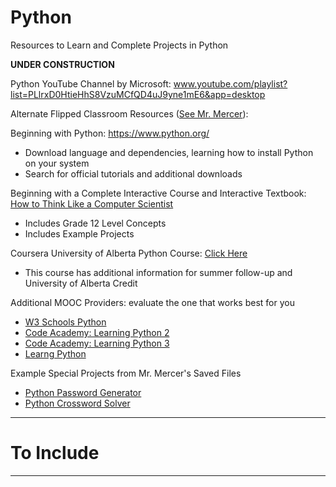 # Python
Resources to Learn and Complete Projects in Python

**UNDER CONSTRUCTION**

Python YouTube Channel by Microsoft: www.youtube.com/playlist?list=PLlrxD0HtieHhS8VzuMCfQD4uJ9yne1mE6&app=desktop

Alternate Flipped Classroom Resources (<a href="https://drive.google.com/drive/folders/13sIgJRE41ANNYtijU0XMAuSVDTHTPx10">See Mr. Mercer</a>):

Beginning with Python: https://www.python.org/
- Download language and dependencies, learning how to install Python on your system
- Search for official tutorials and additional downloads

Beginning with a Complete Interactive Course and Interactive Textbook: <a href="http://interactivepython.org/courselib/static/thinkcspy/index.html#">How to Think Like a Computer Scientist</a>
- Includes Grade 12 Level Concepts
- Includes Example Projects

Coursera University of Alberta Python Course: <a href="https://www.coursera.org/learn/problem-solving-programming-video-games">Click Here</a>
- This course has additional information for summer follow-up and University of Alberta Credit

Additional MOOC Providers: evaluate the one that works best for you
- <a href="https://www.w3schools.com/PYTHON/default.asp">W3 Schools Python</a>
- <a href="https://www.codecademy.com/learn/learn-python">Code Academy: Learning Python 2</a>
- <a href="https://www.codecademy.com/learn/learn-python-3">Code Academy: Learning Python 3</a>
- <a href="https://www.learnpython.org/">Learng Python</a>

Example Special Projects from Mr. Mercer's Saved Files
- <a href="https://github.com/QEHS-SpecialProjects/Python_Password-Generator">Python Password Generator</a>
- <a href="https://github.com/QEHS-SpecialProjects/Python_CrossWordSolver">Python Crossword Solver</a>

---

# To Include


---
